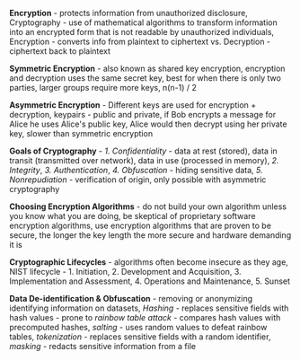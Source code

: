 **Encryption** - protects information from unauthorized disclosure, Cryptography - use of mathematical algorithms to transform information into an encrypted form that is not readable by unauthorized individuals, Encryption - converts info from plaintext to ciphertext vs. Decryption - ciphertext back to plaintext

**Symmetric Encryption** - also known as shared key encryption, encryption and decryption uses the same secret key, best for when there is only two parties, larger groups require more keys, n(n-1) / 2

**Asymmetric Encryption** - Different keys are used for encryption + decryption, keypairs - public and private, if Bob encrypts a message for Alice he uses Alice's public key, Alice would then decrypt using her private key, slower than symmetric encryption

**Goals of Cryptography** - *1. Confidentiality* - data at rest (stored), data in transit (transmitted over network), data in use (processed in memory), *2. Integrity*, *3. Authentication*, *4. Obfuscation* - hiding sensitive data, *5. Nonrepudiation* - verification of origin, only possible with asymmetric cryptography

**Choosing Encryption Algorithms** - do not build your own algorithm unless you know what you are doing, be skeptical of proprietary software encryption algorithms, use encryption algorithms that are proven to be secure, the longer the key length the more secure and hardware demanding it is

**Cryptographic Lifecycles** - algorithms often become insecure as they age, NIST lifecycle - 1. Initiation, 2. Development and Acquisition, 3. Implementation and Assessment, 4. Operations and Maintenance, 5. Sunset

**Data De-identification & Obfuscation** - removing or anonymizing identifying information on datasets, *Hashing* - replaces sensitive fields with hash values - prone to *rainbow table attack* - compares hash values with precomputed hashes, *salting* - uses random values to defeat rainbow tables, *tokenization* - replaces sensitive fields with a random identifier, *masking* - redacts sensitive information from a file